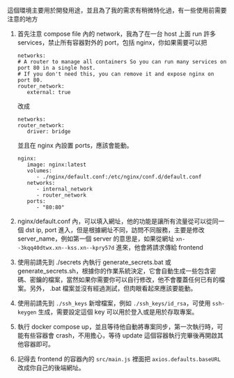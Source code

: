 這個環境主要用於開發用途，並且為了我的需求有稍微特化過，有一些使用前需要注意的地方

1. 首先注意 compose file 內的 network，我為了在一台 host 上面 run 許多 services，禁止所有容器對外的 port，包括 nginx，你如果需要可以把
   ```
   networks:
   # A router to manage all containers So you can run many services on port 80 in a single host.
   # If you don't need this, you can remove it and expose nginx on port 80.
   router_network:
      external: true
   ```
   改成
   ```
   networks:
   router_network:
      driver: bridge
   ```
   並且在 nginx 內設置 ports，應該會能動。
   ```
   nginx:
      image: nginx:latest
      volumes:
         - ./nginx/default.conf:/etc/nginx/conf.d/default.conf
      networks:
         - internal_network
         - router_network
      ports:
         - "80:80"
   ```

1. nginx/default.conf 內，可以填入網址，他的功能是讓所有流量從可以從同一個 dst ip, port 進入，但是根據網址不同，訪問不同服務，主要是修改 server_name，例如第一個 server 的意思是，如果從網址 `xn--3kqq40dtwx.xn--kss.xn--kpry57d` 進來，他會將請求傳給 frontend

1. 使用前請先到 ./secrets 內執行 generate_secrets.bat 或 generate_secrets.sh，根據你的作業系統決定，它會自動生成一些包含密碼、密鑰的檔案，當然如果你需要你可以自行修改，他不會覆蓋任何已有的檔案。另外， .bat 檔案並沒有經過測試，但肉眼看起來應該要能動。

1. 使用前請先到 `./ssh_keys` 新增檔案，例如 `./ssh_keys/id_rsa`，可使用 `ssh-keygen` 生成，需要設定這個 key 可以用於登入或是用於存取專案。

1. 執行 docker compose up，並且等待他自動將專案同步，第一次執行時，可能有些容器會 crash，不用擔心，等待 update 這個容器執行完畢後再開啟其他容器即可。

1. 記得去 frontend 的容器內的 `src/main.js` 裡面把 `axios.defaults.baseURL` 改成你自己的後端網址。